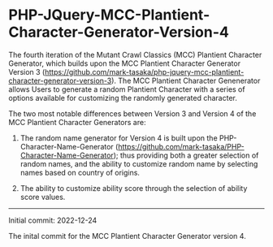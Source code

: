 # PHP-JQuery-MCC-Plantient-Character-Generator-Version-4
The fourth iteration of the Mutant Crawl Classics (MCC) Plantient Character Generator, which builds upon the MCC Plantient Character Generator Version 3 (https://github.com/mark-tasaka/php-jquery-mcc-plantient-character-generator-version-3).  The MCC Plantient Character Genenerator allows Users to generate a random Plantient Character with a series of options available for customizing the randomly generated character.

The two most notable differences between Version 3 and Version 4 of the MCC Plantient Character Generators are:

1. The random name generator for Version 4 is built upon the PHP-Character-Name-Generator (https://github.com/mark-tasaka/PHP-Character-Name-Generator); thus providing both a greater selection of random names, and the ability to customize random name by selecting names based on country of origins.

2. The ability to customize ability score through the selection of ability score values.
    
--------------

Initial commit: 2022-12-24

The inital commit for the MCC Plantient Character Generator version 4.

